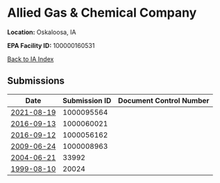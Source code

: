 # Allied Gas & Chemical Company

**Location:** Oskaloosa, IA

**EPA Facility ID:** 100000160531

[Back to IA Index](../../index.md)

## Submissions

| Date | Submission ID | Document Control Number |
|------|--------------|-------------------------|
| [2021-08-19](submissions/1000095564.md) | 1000095564 |  |
| [2016-09-13](submissions/1000060021.md) | 1000060021 |  |
| [2016-09-12](submissions/1000056162.md) | 1000056162 |  |
| [2009-06-24](submissions/1000008963.md) | 1000008963 |  |
| [2004-06-21](submissions/33992.md) | 33992 |  |
| [1999-08-10](submissions/20024.md) | 20024 |  |

